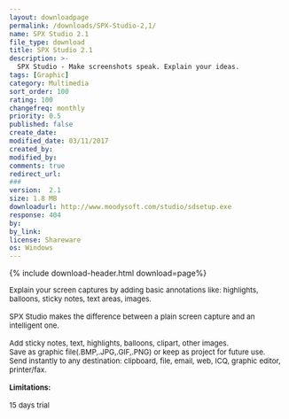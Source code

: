 ```yaml
---
layout: downloadpage
permalink: /downloads/SPX-Studio-2,1/
name: SPX Studio 2.1
file_type: download
title: SPX Studio 2.1
description: >-
  SPX Studio - Make screenshots speak. Explain your ideas.
tags: [Graphic]
category: Multimedia
sort_order: 100
rating: 100
changefreq: monthly
priority: 0.5
published: false
create_date: 
modified_date: 03/11/2017
created_by: 
modified_by: 
comments: true
redirect_url: 
### 
version:  2.1
size: 1.8 MB
downloadurl: http://www.moodysoft.com/studio/sdsetup.exe
response: 404
by: 
by_link: 
license: Shareware
os: Windows
---
```


{% include download-header.html download=page%}

<p style="fix-download-text !important">
<p><font size="2"><p>Explain your screen captures by adding basic annotations like: highlights, balloons, sticky notes, text areas, images. <br />
<br />
SPX Studio makes the difference between a plain screen capture and an intelligent one.<br />
<br />
Add sticky notes, text, highlights, balloons, clipart, other images.<br />
Save as graphic file(.BMP,.JPG,.GIF,.PNG) or keep as project for future use.<br />
Send instantly to any destination: clipboard, file, email</a>, web, ICQ, graphic editor, printer/fax.<br />
<br />
<span><strong>Limitations:</strong></span><br />
<br />
15 days trial</p></p></p>

